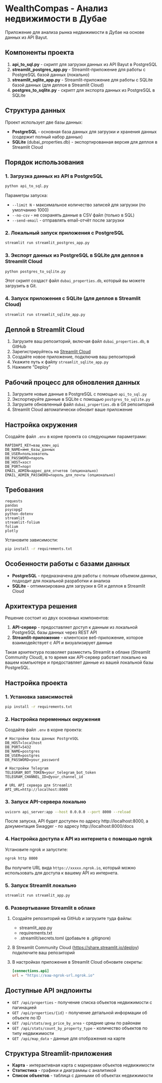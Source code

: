 # WealthCompas - Анализ недвижимости в Дубае

Приложение для анализа рынка недвижимости в Дубае на основе данных из API Bayut.

## Компоненты проекта

1. **api_to_sql.py** - скрипт для загрузки данных из API Bayut в PostgreSQL
2. **streamlit_postgres_app.py** - Streamlit-приложение для работы с PostgreSQL базой данных (локально)
3. **streamlit_sqlite_app.py** - Streamlit-приложение для работы с SQLite базой данных (для деплоя в Streamlit Cloud)
4. **postgres_to_sqlite.py** - скрипт для экспорта данных из PostgreSQL в SQLite

## Структура данных

Проект использует две базы данных:
- **PostgreSQL** - основная база данных для загрузки и хранения данных (содержит полный набор данных)
- **SQLite** (dubai_properties.db) - экспортированная версия для деплоя в Streamlit Cloud

## Порядок использования

### 1. Загрузка данных из API в PostgreSQL

```bash
python api_to_sql.py
```

Параметры запуска:
- `--limit N` - максимальное количество записей для загрузки (по умолчанию 1000)
- `--no-csv` - не сохранять данные в CSV файл (только в SQL)
- `--send-email` - отправлять email-отчёт после загрузки

### 2. Локальный запуск приложения с PostgreSQL

```bash
streamlit run streamlit_postgres_app.py
```

### 3. Экспорт данных из PostgreSQL в SQLite для деплоя в Streamlit Cloud

```bash
python postgres_to_sqlite.py
```

Этот скрипт создаст файл `dubai_properties.db`, который вы можете загрузить в Git.

### 4. Запуск приложения с SQLite (для деплоя в Streamlit Cloud)

```bash
streamlit run streamlit_sqlite_app.py
```

## Деплой в Streamlit Cloud

1. Загрузите ваш репозиторий, включая файл `dubai_properties.db`, в GitHub
2. Зарегистрируйтесь на [Streamlit Cloud](https://share.streamlit.io/)
3. Создайте новое приложение, подключив ваш репозиторий
4. Укажите путь к файлу `streamlit_sqlite_app.py`
5. Нажмите "Deploy"

## Рабочий процесс для обновления данных

1. Загрузите новые данные в PostgreSQL с помощью `api_to_sql.py`
2. Экспортируйте данные в SQLite с помощью `postgres_to_sqlite.py`
3. Загрузите обновленный файл `dubai_properties.db` в Git репозиторий
4. Streamlit Cloud автоматически обновит ваше приложение

## Настройка окружения

Создайте файл `.env` в корне проекта со следующими параметрами:

```
RAPIDAPI_KEY=ваш_ключ_api
DB_NAME=имя_базы_данных
DB_USER=пользователь
DB_PASSWORD=пароль
DB_HOST=хост
DB_PORT=порт
EMAIL_ADMIN=адрес_для_отчетов (опционально)
EMAIL_ADMIN_PASSWORD=пароль_для_почты (опционально)
```

## Требования

```
requests
pandas
psycopg2
python-dotenv
streamlit
streamlit-folium
folium
plotly
```

Установите зависимости:

```bash
pip install -r requirements.txt
```

## Особенности работы с базами данных

- **PostgreSQL** - предназначена для работы с полным объемом данных, подходит для локальной разработки и анализа
- **SQLite** - оптимизирована для загрузки в Git и деплоя в Streamlit Cloud

## Архитектура решения

Решение состоит из двух основных компонентов:

1. **API-сервер** - предоставляет доступ к данным из локальной PostgreSQL базы данных через REST API
2. **Streamlit-приложение** - клиентское веб-приложение, которое взаимодействует с API и визуализирует данные

Такая архитектура позволяет разместить Streamlit в облаке (Streamlit Community Cloud), в то время как API-сервер работает локально на вашем компьютере и предоставляет данные из вашей локальной базы PostgreSQL.

## Настройка проекта

### 1. Установка зависимостей

```bash
pip install -r requirements.txt
```

### 2. Настройка переменных окружения

Создайте файл `.env` в корне проекта:

```
# Настройки базы данных PostgreSQL
DB_HOST=localhost
DB_PORT=5432
DB_NAME=postgres
DB_USER=postgres
DB_PASSWORD=your_password

# Настройки Telegram
TELEGRAM_BOT_TOKEN=your_telegram_bot_token
TELEGRAM_CHANNEL_ID=@your_channel_id

# URL API сервера для Streamlit
API_URL=http://localhost:8000
```

### 3. Запуск API-сервера локально

```bash
uvicorn api_server:app --host 0.0.0.0 --port 8000 --reload
```

После запуска, API будет доступен по адресу http://localhost:8000, а документация Swagger - по адресу http://localhost:8000/docs

### 4. Настройка доступа к API из интернета с помощью ngrok

Установите ngrok и запустите:

```bash
ngrok http 8000
```

Вы получите URL вида `https://xxxxx.ngrok.io`, который можно использовать для доступа к вашему API из интернета.

### 5. Запуск Streamlit локально

```bash
streamlit run streamlit_app.py
```

### 6. Развертывание Streamlit в облаке

1. Создайте репозиторий на GitHub и загрузите туда файлы:
   - streamlit_app.py
   - requirements.txt
   - .streamlit/secrets.toml (добавьте в .gitignore)

2. В Streamlit Community Cloud (https://share.streamlit.io/deploy) подключите ваш репозиторий

3. В настройках приложения в Streamlit Cloud обновите секреты:
   ```toml
   [connections.api]
   url = "https://ваш-ngrok-url.ngrok.io"
   ```

## Доступные API эндпоинты

- `GET /api/properties` - получение списка объектов недвижимости с пагинацией
- `GET /api/properties/{id}` - получение детальной информации об объекте по ID
- `GET /api/stats/avg_price_by_area` - средние цены по районам
- `GET /api/stats/count_by_property_type` - количество объектов по типу недвижимости
- `GET /api/map_data` - данные для отображения на карте

## Структура Streamlit-приложения

- **Карта** - интерактивная карта с маркерами объектов недвижимости
- **Статистика** - графики и диаграммы с аналитикой
- **Список объектов** - таблица с данными об объектах недвижимости 